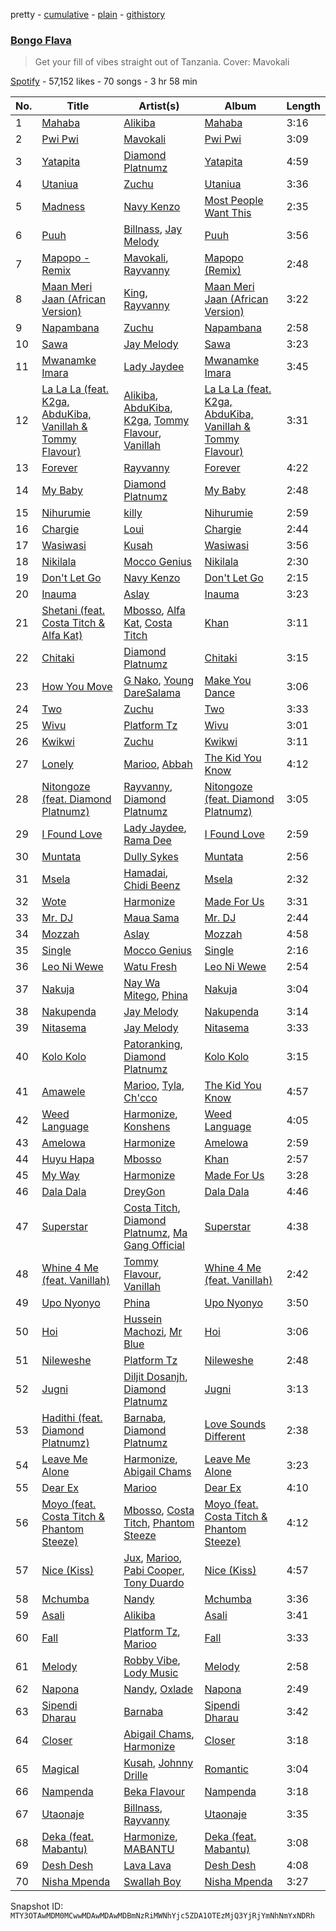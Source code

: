 pretty - [cumulative](/playlists/cumulative/37i9dQZF1DX3EbcelyrZPd.md) - [plain](/playlists/plain/37i9dQZF1DX3EbcelyrZPd) - [githistory](https://github.githistory.xyz/mackorone/spotify-playlist-archive/blob/main/playlists/plain/37i9dQZF1DX3EbcelyrZPd)

### [Bongo Flava](https://open.spotify.com/playlist/37i9dQZF1DX3EbcelyrZPd)

> Get your fill of vibes straight out of Tanzania\. Cover: Mavokali

[Spotify](https://open.spotify.com/user/spotify) - 57,152 likes - 70 songs - 3 hr 58 min

| No. | Title | Artist(s) | Album | Length |
|---|---|---|---|---|
| 1 | [Mahaba](https://open.spotify.com/track/2Q5V16Cnv5yXoXoQKeJ9GT) | [Alikiba](https://open.spotify.com/artist/2nGoKcLdXktxEXvMdTDsIT) | [Mahaba](https://open.spotify.com/album/2CChdeShxi3qGFwGY9Xo2x) | 3:16 |
| 2 | [Pwi Pwi](https://open.spotify.com/track/2mLo2SWYWjzXfC2mqvJoVY) | [Mavokali](https://open.spotify.com/artist/5EIk6BWcEKUeHgmM0vD0cX) | [Pwi Pwi](https://open.spotify.com/album/3Pbtdd5ArfOYHr73MIChnX) | 3:09 |
| 3 | [Yatapita](https://open.spotify.com/track/5osJXf9jysiW72jZQ0tTKD) | [Diamond Platnumz](https://open.spotify.com/artist/3cAisWS37sGCCtRgWfvrod) | [Yatapita](https://open.spotify.com/album/5uTKAcHVaMTbaEfORUWZrD) | 4:59 |
| 4 | [Utaniua](https://open.spotify.com/track/7DuHELJeETVPQsRfjHHJoh) | [Zuchu](https://open.spotify.com/artist/6LzSS8yBk2YQpAvQxzOu0M) | [Utaniua](https://open.spotify.com/album/5TyVLtfv0jEnQ1Y7D0lcSb) | 3:36 |
| 5 | [Madness](https://open.spotify.com/track/3yCiJlTtHFEnAknMyBsFCi) | [Navy Kenzo](https://open.spotify.com/artist/7oHH7jM5KdlCLHjr3OshQx) | [Most People Want This](https://open.spotify.com/album/1lc1Yrp51pUXHlO95vArpx) | 2:35 |
| 6 | [Puuh](https://open.spotify.com/track/4qMofi2HvTzvLEQ6EqywPP) | [Billnass](https://open.spotify.com/artist/2M65k1sV0TdWJxtHBR4YI4), [Jay Melody](https://open.spotify.com/artist/58JfjeSwt2vRDspRRp1b70) | [Puuh](https://open.spotify.com/album/6Y1kRLTcchAfHbb1XYgNWt) | 3:56 |
| 7 | [Mapopo \- Remix](https://open.spotify.com/track/6JQbozPXyjceIHVi6S1rzS) | [Mavokali](https://open.spotify.com/artist/5EIk6BWcEKUeHgmM0vD0cX), [Rayvanny](https://open.spotify.com/artist/7G9dCn1mqomAa0ucJoBm6J) | [Mapopo \(Remix\)](https://open.spotify.com/album/3DS6T19UXoSLPa73O4Mlbh) | 2:48 |
| 8 | [Maan Meri Jaan \(African Version\)](https://open.spotify.com/track/709Eo5HgTz3di5xVkTWr4b) | [King](https://open.spotify.com/artist/5NHm4TU5Twz7owibYxJfFU), [Rayvanny](https://open.spotify.com/artist/7G9dCn1mqomAa0ucJoBm6J) | [Maan Meri Jaan \(African Version\)](https://open.spotify.com/album/0qyUqa11Zf6m5hXjogpSo9) | 3:22 |
| 9 | [Napambana](https://open.spotify.com/track/6ARSJuBT3AHST84dvdKyZW) | [Zuchu](https://open.spotify.com/artist/6LzSS8yBk2YQpAvQxzOu0M) | [Napambana](https://open.spotify.com/album/4TyVZ4X2oEFC9xav9nUaLA) | 2:58 |
| 10 | [Sawa](https://open.spotify.com/track/7Brx47p9jy0bF0NoZ6MYdB) | [Jay Melody](https://open.spotify.com/artist/58JfjeSwt2vRDspRRp1b70) | [Sawa](https://open.spotify.com/album/5UjFk656mvckQJGUhW1Bg8) | 3:23 |
| 11 | [Mwanamke Imara](https://open.spotify.com/track/3lAc6ayKZdvtMLrhjla6hd) | [Lady Jaydee](https://open.spotify.com/artist/0ZKCb65YNJBoBaC3gMTijS) | [Mwanamke Imara](https://open.spotify.com/album/22dlh8nWX6o7WKcqZ7ZQpE) | 3:45 |
| 12 | [La La La \(feat\. K2ga, AbduKiba, Vanillah & Tommy Flavour\)](https://open.spotify.com/track/6kVMMdVtWCC7A6VzcnhUPt) | [Alikiba](https://open.spotify.com/artist/2nGoKcLdXktxEXvMdTDsIT), [AbduKiba](https://open.spotify.com/artist/61UXsInLB2mt0OynwmL75T), [K2ga](https://open.spotify.com/artist/1Tg2IP8iwTQwYyoggU9ZAW), [Tommy Flavour](https://open.spotify.com/artist/71Jz2mbUErvv3YnRSLJTAu), [Vanillah](https://open.spotify.com/artist/2KFj5D3aDGmnAyHrvLegtI) | [La La La \(feat\. K2ga, AbduKiba, Vanillah & Tommy Flavour\)](https://open.spotify.com/album/21rQmwNl6HTmxnGRlZjhGj) | 3:31 |
| 13 | [Forever](https://open.spotify.com/track/2mIBy2thG7ZiECOf7tkUuG) | [Rayvanny](https://open.spotify.com/artist/7G9dCn1mqomAa0ucJoBm6J) | [Forever](https://open.spotify.com/album/1LRJODu1aDERRG75QiCpwH) | 4:22 |
| 14 | [My Baby](https://open.spotify.com/track/3m9WNPWRYShDu975I5dYtH) | [Diamond Platnumz](https://open.spotify.com/artist/3cAisWS37sGCCtRgWfvrod) | [My Baby](https://open.spotify.com/album/3hMzqCdDnvkt4yPpqzZ4NW) | 2:48 |
| 15 | [Nihurumie](https://open.spotify.com/track/1SLVICOLKLKlkMf2v88TpO) | [killy](https://open.spotify.com/artist/6YXrbHy6Fah1970m8C8BXK) | [Nihurumie](https://open.spotify.com/album/6vtfyP6w25wF0dlQuMXb4k) | 2:59 |
| 16 | [Chargie](https://open.spotify.com/track/2NiQLNa8zNji6hC0FagTDV) | [Loui](https://open.spotify.com/artist/53SBWd8nuUmKxJPS9quQi5) | [Chargie](https://open.spotify.com/album/0UR1Tq0IKaA72XzuuG4lrt) | 2:44 |
| 17 | [Wasiwasi](https://open.spotify.com/track/5RzxzvDwkaBz3msv2VjSwi) | [Kusah](https://open.spotify.com/artist/260q55nLIeMDgpXiUJYTRK) | [Wasiwasi](https://open.spotify.com/album/72ObTTZXAXz1TIo3NQSbrz) | 3:56 |
| 18 | [Nikilala](https://open.spotify.com/track/6RFGm7BDBsbGM2A4Q332n4) | [Mocco Genius](https://open.spotify.com/artist/0qR7Js4rYymyutq0Sh8Fz9) | [Nikilala](https://open.spotify.com/album/1cUWkCUttv5J9EyGJutwWL) | 2:30 |
| 19 | [Don't Let Go](https://open.spotify.com/track/46MW6k54DIiMMkXYJ7vOeW) | [Navy Kenzo](https://open.spotify.com/artist/7oHH7jM5KdlCLHjr3OshQx) | [Don't Let Go](https://open.spotify.com/album/2LXIF7NQRV6S0XBlaVV6u4) | 2:15 |
| 20 | [Inauma](https://open.spotify.com/track/5o9Lrsb1ONwnFUoXs6yOav) | [Aslay](https://open.spotify.com/artist/2dAy5LichEXHjCkpzgcKJr) | [Inauma](https://open.spotify.com/album/6q5kvkKogPAOrzjYy3Y8mD) | 3:23 |
| 21 | [Shetani \(feat\. Costa Titch & Alfa Kat\)](https://open.spotify.com/track/4zCzPIdWmPDnvcyhSGvHqS) | [Mbosso](https://open.spotify.com/artist/2aD5NzVGvpZmoMKu07M6Sa), [Alfa Kat](https://open.spotify.com/artist/30Ep7ARHnQpc0z9otD7jup), [Costa Titch](https://open.spotify.com/artist/5IaDEj02UeuU9YQSunGWgG) | [Khan](https://open.spotify.com/album/3U9b6VslZuWzVmpxMLcPYO) | 3:11 |
| 22 | [Chitaki](https://open.spotify.com/track/5jCOopYA0S9mw18va3dRgU) | [Diamond Platnumz](https://open.spotify.com/artist/3cAisWS37sGCCtRgWfvrod) | [Chitaki](https://open.spotify.com/album/1pTjbJK5jXQ458VW7GAqFs) | 3:15 |
| 23 | [How You Move](https://open.spotify.com/track/1bDINdR04Sqsnc9Wtu4XYD) | [G Nako](https://open.spotify.com/artist/0ywwwX8jcXj6HW4l0xOzMC), [Young DareSalama](https://open.spotify.com/artist/1hHvFni1HRPiOrVCRXqO9t) | [Make You Dance](https://open.spotify.com/album/76JePhiYaCK9EM1T1U9yRT) | 3:06 |
| 24 | [Two](https://open.spotify.com/track/7L2rH4sJ94uom7MZxNybzr) | [Zuchu](https://open.spotify.com/artist/6LzSS8yBk2YQpAvQxzOu0M) | [Two](https://open.spotify.com/album/1STmmjFUVBLJx2OcAvT5CX) | 3:33 |
| 25 | [Wivu](https://open.spotify.com/track/0u0RsS5jrlbXisoh4klGgb) | [Platform Tz](https://open.spotify.com/artist/6b4FmhYEMo14E648KMF8Md) | [Wivu](https://open.spotify.com/album/0nDvPbjBXVkE2nzNs89mfG) | 3:01 |
| 26 | [Kwikwi](https://open.spotify.com/track/6RdkggWArMBHrxBmKTvsaj) | [Zuchu](https://open.spotify.com/artist/6LzSS8yBk2YQpAvQxzOu0M) | [Kwikwi](https://open.spotify.com/album/4Ylrz9HbGlQnEKHCe511nJ) | 3:11 |
| 27 | [Lonely](https://open.spotify.com/track/5POWdKYIuBfd2KvSPUtwIK) | [Marioo](https://open.spotify.com/artist/4ZTqTkO2kj1doQrbqQ5KEe), [Abbah](https://open.spotify.com/artist/4hIkgBZ3paEVhtceKiMiBV) | [The Kid You Know](https://open.spotify.com/album/4TBTg0A1DKJHDiOXwJ3m84) | 4:12 |
| 28 | [Nitongoze \(feat\. Diamond Platnumz\)](https://open.spotify.com/track/3nhcujaIb4YbrhRqIMZv7G) | [Rayvanny](https://open.spotify.com/artist/7G9dCn1mqomAa0ucJoBm6J), [Diamond Platnumz](https://open.spotify.com/artist/3cAisWS37sGCCtRgWfvrod) | [Nitongoze \(feat\. Diamond Platnumz\)](https://open.spotify.com/album/1ZQ99HHidfORTcxmZDVF0o) | 3:05 |
| 29 | [I Found Love](https://open.spotify.com/track/1y9Re7yUAtfKFF9iutYcbq) | [Lady Jaydee](https://open.spotify.com/artist/0ZKCb65YNJBoBaC3gMTijS), [Rama Dee](https://open.spotify.com/artist/27hjsspOc6tklAwGEEciks) | [I Found Love](https://open.spotify.com/album/5mb9kl7J7vWyJSsyV4FCf8) | 2:59 |
| 30 | [Muntata](https://open.spotify.com/track/3yoO7snzo0WS0hnTlwR2BR) | [Dully Sykes](https://open.spotify.com/artist/0gy6YVLQnEbSdWzxap1ue6) | [Muntata](https://open.spotify.com/album/5ep5gQJmXTr3DubfkOWXA0) | 2:56 |
| 31 | [Msela](https://open.spotify.com/track/4upDXvDKpFZPSYRDLqB1hh) | [Hamadai](https://open.spotify.com/artist/78SJ8LXcqTSHyJ6nCxKLay), [Chidi Beenz](https://open.spotify.com/artist/4GFb7Q4qF3Jg3lchid0aYJ) | [Msela](https://open.spotify.com/album/7CIU4vCiIDpZwDN226FcZh) | 2:32 |
| 32 | [Wote](https://open.spotify.com/track/7vYxNbbyISaUiZ3Q5wkGFG) | [Harmonize](https://open.spotify.com/artist/1eCaedusgydlcn69blHOvL) | [Made For Us](https://open.spotify.com/album/2H5LMQ3oXWcd2lxP3nW8NR) | 3:31 |
| 33 | [Mr\. DJ](https://open.spotify.com/track/5P3GpsEU2usXIXKPVLuFck) | [Maua Sama](https://open.spotify.com/artist/5U8jnk47jb3p6wCtb6SgS2) | [Mr\. DJ](https://open.spotify.com/album/4gHcBfBODdQCTUMHKdIDFW) | 2:44 |
| 34 | [Mozzah](https://open.spotify.com/track/6h4uStxFbRaKFJW0aIlffl) | [Aslay](https://open.spotify.com/artist/2dAy5LichEXHjCkpzgcKJr) | [Mozzah](https://open.spotify.com/album/77RnmREa4GxhDp5xf1gKKq) | 4:58 |
| 35 | [Single](https://open.spotify.com/track/0NEiPNvusJPXBP826yQbR7) | [Mocco Genius](https://open.spotify.com/artist/0qR7Js4rYymyutq0Sh8Fz9) | [Single](https://open.spotify.com/album/6CKL3hUQV87q3XFkeqabGb) | 2:16 |
| 36 | [Leo Ni Wewe](https://open.spotify.com/track/38vrGGsODeqxUJzGJEMaKT) | [Watu Fresh](https://open.spotify.com/artist/1FVqRdx4Cw6mShamk4iXh2) | [Leo Ni Wewe](https://open.spotify.com/album/15z81Cur7wvdrdzTe7hHzO) | 2:54 |
| 37 | [Nakuja](https://open.spotify.com/track/35KK909BtLG8ozuGhJNkhd) | [Nay Wa Mitego](https://open.spotify.com/artist/3P97oGJM0vr8VZEz1HX1aq), [Phina](https://open.spotify.com/artist/1gFTuZHiQgl5NAgqNEK2Rl) | [Nakuja](https://open.spotify.com/album/4iaHJ3zRqwOELpHOZzFTqV) | 3:04 |
| 38 | [Nakupenda](https://open.spotify.com/track/3TlutO6C5h7LgLcH0X8GMc) | [Jay Melody](https://open.spotify.com/artist/58JfjeSwt2vRDspRRp1b70) | [Nakupenda](https://open.spotify.com/album/0rupjiEp0TDMmvIx5nmTzN) | 3:14 |
| 39 | [Nitasema](https://open.spotify.com/track/0HSlAMhB61Bk9Y1wU6jyeZ) | [Jay Melody](https://open.spotify.com/artist/58JfjeSwt2vRDspRRp1b70) | [Nitasema](https://open.spotify.com/album/7knz9k6jkhssslzx6EhFZU) | 3:33 |
| 40 | [Kolo Kolo](https://open.spotify.com/track/2RnkJgwCzgvQU3MUysO1fG) | [Patoranking](https://open.spotify.com/artist/2hKQc001G7ggs3ZyxMdkGq), [Diamond Platnumz](https://open.spotify.com/artist/3cAisWS37sGCCtRgWfvrod) | [Kolo Kolo](https://open.spotify.com/album/6o46JSSqZAcJSma0j37t4u) | 3:15 |
| 41 | [Amawele](https://open.spotify.com/track/3QWSO7dAr4PXL8QK2vzySs) | [Marioo](https://open.spotify.com/artist/4ZTqTkO2kj1doQrbqQ5KEe), [Tyla](https://open.spotify.com/artist/3SozjO3Lat463tQICI9LcE), [Ch'cco](https://open.spotify.com/artist/2j4WQI5RTNgyEd7wbDTRe1) | [The Kid You Know](https://open.spotify.com/album/4TBTg0A1DKJHDiOXwJ3m84) | 4:57 |
| 42 | [Weed Language](https://open.spotify.com/track/5ahL0qjX0KAU237OlSb490) | [Harmonize](https://open.spotify.com/artist/1eCaedusgydlcn69blHOvL), [Konshens](https://open.spotify.com/artist/3nwYsifpwrKmCIpw4i0HDW) | [Weed Language](https://open.spotify.com/album/5Bzj4LfwaK9ngS4Kbrv4De) | 4:05 |
| 43 | [Amelowa](https://open.spotify.com/track/2EiGkSOY6o01g9gDm1lrzk) | [Harmonize](https://open.spotify.com/artist/1eCaedusgydlcn69blHOvL) | [Amelowa](https://open.spotify.com/album/0cb7S8oT18YIVZDoiqlytV) | 2:59 |
| 44 | [Huyu Hapa](https://open.spotify.com/track/20eKkFZ3C7N7saVxn7BfDR) | [Mbosso](https://open.spotify.com/artist/2aD5NzVGvpZmoMKu07M6Sa) | [Khan](https://open.spotify.com/album/3U9b6VslZuWzVmpxMLcPYO) | 2:57 |
| 45 | [My Way](https://open.spotify.com/track/6XdVKBJLMLl2v26lPJIoS0) | [Harmonize](https://open.spotify.com/artist/1eCaedusgydlcn69blHOvL) | [Made For Us](https://open.spotify.com/album/2H5LMQ3oXWcd2lxP3nW8NR) | 3:28 |
| 46 | [Dala Dala](https://open.spotify.com/track/1Wq9d6BDdi31KQ5s1NPY1h) | [DreyGon](https://open.spotify.com/artist/78m9kxa7EfBk1LTYotuOp0) | [Dala Dala](https://open.spotify.com/album/2nM8op6H7Mfp6CSpKj2zh4) | 4:46 |
| 47 | [Superstar](https://open.spotify.com/track/0MEo0is8RinzoUGYvy3BgK) | [Costa Titch](https://open.spotify.com/artist/5IaDEj02UeuU9YQSunGWgG), [Diamond Platnumz](https://open.spotify.com/artist/3cAisWS37sGCCtRgWfvrod), [Ma Gang Official](https://open.spotify.com/artist/6oorjOsgeEP2V4gSOFoZHB) | [Superstar](https://open.spotify.com/album/4G7Ss5mK4cMH81YEF7cj8U) | 4:38 |
| 48 | [Whine 4 Me \(feat\. Vanillah\)](https://open.spotify.com/track/6o8Ah4wcVQw88DN8O5RsR8) | [Tommy Flavour](https://open.spotify.com/artist/71Jz2mbUErvv3YnRSLJTAu), [Vanillah](https://open.spotify.com/artist/2KFj5D3aDGmnAyHrvLegtI) | [Whine 4 Me \(feat\. Vanillah\)](https://open.spotify.com/album/6Qf9oIZtf7Gxf1SGfCSf81) | 2:42 |
| 49 | [Upo Nyonyo](https://open.spotify.com/track/2WNRS21MvaSOX9PBTIRn8Y) | [Phina](https://open.spotify.com/artist/1gFTuZHiQgl5NAgqNEK2Rl) | [Upo Nyonyo](https://open.spotify.com/album/4JILnHDsmvGkrgyJaH8rIv) | 3:50 |
| 50 | [Hoi](https://open.spotify.com/track/5zhCjE9KiUCqZeKBwnsgIv) | [Hussein Machozi](https://open.spotify.com/artist/20okzd1cjkWwWOq4KvBszc), [Mr Blue](https://open.spotify.com/artist/1JPiOesbMiBVxVwjDYzOu2) | [Hoi](https://open.spotify.com/album/2bzN3eovanDiVHhnW9afer) | 3:06 |
| 51 | [Nileweshe](https://open.spotify.com/track/0JPI0mOwmryRq3UB1uQGyr) | [Platform Tz](https://open.spotify.com/artist/6b4FmhYEMo14E648KMF8Md) | [Nileweshe](https://open.spotify.com/album/3gRFo8kVuinEntUw0HRBRz) | 2:48 |
| 52 | [Jugni](https://open.spotify.com/track/0gHFDbhx2RFBrhJplPxlcT) | [Diljit Dosanjh](https://open.spotify.com/artist/2FKWNmZWDBZR4dE5KX4plR), [Diamond Platnumz](https://open.spotify.com/artist/3cAisWS37sGCCtRgWfvrod) | [Jugni](https://open.spotify.com/album/2f4OFd2m05NI1WSJnhJi9v) | 3:13 |
| 53 | [Hadithi \(feat\. Diamond Platnumz\)](https://open.spotify.com/track/5TrEBfukZOp890EY750Ktn) | [Barnaba](https://open.spotify.com/artist/3ICwBdKVyEdVqFqZX0BAks), [Diamond Platnumz](https://open.spotify.com/artist/3cAisWS37sGCCtRgWfvrod) | [Love Sounds Different](https://open.spotify.com/album/7uUGjipQKNBau0C3KASL56) | 2:38 |
| 54 | [Leave Me Alone](https://open.spotify.com/track/5vtz8vv7tfDPGlJGx1rEz7) | [Harmonize](https://open.spotify.com/artist/1eCaedusgydlcn69blHOvL), [Abigail Chams](https://open.spotify.com/artist/3jFSzxz2HWuQ7fDishuCE8) | [Leave Me Alone](https://open.spotify.com/album/2XJgEcuJZxdCAO5QiCFLXa) | 3:23 |
| 55 | [Dear Ex](https://open.spotify.com/track/3aZTvjlq5maf7UF61SVlEF) | [Marioo](https://open.spotify.com/artist/4ZTqTkO2kj1doQrbqQ5KEe) | [Dear Ex](https://open.spotify.com/album/64gX9zSmA9yb7wvWsl1ebI) | 4:10 |
| 56 | [Moyo \(feat\. Costa Titch & Phantom Steeze\)](https://open.spotify.com/track/7ekrjUWevBEalqmms6kM3K) | [Mbosso](https://open.spotify.com/artist/2aD5NzVGvpZmoMKu07M6Sa), [Costa Titch](https://open.spotify.com/artist/5IaDEj02UeuU9YQSunGWgG), [Phantom Steeze](https://open.spotify.com/artist/02XiDOg93e5rFwmPoc7O6S) | [Moyo \(feat\. Costa Titch & Phantom Steeze\)](https://open.spotify.com/album/12PHIJ7XJEjiclcDuljOtE) | 4:12 |
| 57 | [Nice \(Kiss\)](https://open.spotify.com/track/2FPOpkUFjQBzJVxK8zF2DA) | [Jux](https://open.spotify.com/artist/2ZLAPSgdMTOcovno5mGBZW), [Marioo](https://open.spotify.com/artist/4ZTqTkO2kj1doQrbqQ5KEe), [Pabi Cooper](https://open.spotify.com/artist/6EG9v86LsCoq5HS4Jj1zCQ), [Tony Duardo](https://open.spotify.com/artist/6qF0eiWwQF073J1MuVFs5z) | [Nice \(Kiss\)](https://open.spotify.com/album/1c92y23VH1pBjyR4LOhJQm) | 4:57 |
| 58 | [Mchumba](https://open.spotify.com/track/2CNtq7md5SkG2mRge5Ruj1) | [Nandy](https://open.spotify.com/artist/2YfO4GV7JrFSXyfEoa5id3) | [Mchumba](https://open.spotify.com/album/6FKYjhPJ2o9VXmpbLm6Koo) | 3:36 |
| 59 | [Asali](https://open.spotify.com/track/6zOkUcfqRYE6vc1iIa2KtB) | [Alikiba](https://open.spotify.com/artist/2nGoKcLdXktxEXvMdTDsIT) | [Asali](https://open.spotify.com/album/1949QLHsnthywLL5n79tAz) | 3:41 |
| 60 | [Fall](https://open.spotify.com/track/6JZemVPI8dX5M6is4gayPK) | [Platform Tz](https://open.spotify.com/artist/6b4FmhYEMo14E648KMF8Md), [Marioo](https://open.spotify.com/artist/4ZTqTkO2kj1doQrbqQ5KEe) | [Fall](https://open.spotify.com/album/6BnPu8dEH5XY5DJY1B0xef) | 3:33 |
| 61 | [Melody](https://open.spotify.com/track/4SU8d5EyTg6fM4AUkrWmCg) | [Robby Vibe](https://open.spotify.com/artist/5MbMEjr2wDI9iczXvMCmUC), [Lody Music](https://open.spotify.com/artist/74V5EGZx8m1D9pAErk5TEz) | [Melody](https://open.spotify.com/album/3IsdN5UkV8Ri9F1KFDiL05) | 2:58 |
| 62 | [Napona](https://open.spotify.com/track/0vqWa6py4X96uFeaue6DKv) | [Nandy](https://open.spotify.com/artist/2YfO4GV7JrFSXyfEoa5id3), [Oxlade](https://open.spotify.com/artist/3WTrdbZU99dgTtt3ZkyamT) | [Napona](https://open.spotify.com/album/2g6WReKqmaMix2XTl58AI6) | 2:49 |
| 63 | [Sipendi Dharau](https://open.spotify.com/track/2CHHDg6NHTUtfIfDqMy10g) | [Barnaba](https://open.spotify.com/artist/3ICwBdKVyEdVqFqZX0BAks) | [Sipendi Dharau](https://open.spotify.com/album/6TIn5Inx2WQPQqQd0Ekafr) | 3:42 |
| 64 | [Closer](https://open.spotify.com/track/4tcINUMLwOk74IJqeoTv8W) | [Abigail Chams](https://open.spotify.com/artist/3jFSzxz2HWuQ7fDishuCE8), [Harmonize](https://open.spotify.com/artist/1eCaedusgydlcn69blHOvL) | [Closer](https://open.spotify.com/album/0w6C76lbJGFdiKQlwfYNPm) | 3:18 |
| 65 | [Magical](https://open.spotify.com/track/48vs5A0PgEI38s6r92lwsC) | [Kusah](https://open.spotify.com/artist/260q55nLIeMDgpXiUJYTRK), [Johnny Drille](https://open.spotify.com/artist/4f8vvLN5Rt3WszqOqVR9e9) | [Romantic](https://open.spotify.com/album/2zeZk35J1bMoXDhpsxrSxq) | 3:04 |
| 66 | [Nampenda](https://open.spotify.com/track/3OV9LcFiJZn4CMulAiPoGP) | [Beka Flavour](https://open.spotify.com/artist/6jETz99dtLj1EgPF1C3xvU) | [Nampenda](https://open.spotify.com/album/0N3ZA8EsUB5qBk2cJUxpx8) | 3:18 |
| 67 | [Utaonaje](https://open.spotify.com/track/7imIaiILBsQDjBjs9RB9rb) | [Billnass](https://open.spotify.com/artist/2M65k1sV0TdWJxtHBR4YI4), [Rayvanny](https://open.spotify.com/artist/7G9dCn1mqomAa0ucJoBm6J) | [Utaonaje](https://open.spotify.com/album/10vwqg8nJonBXhv0jF9zZv) | 3:35 |
| 68 | [Deka \(feat\. Mabantu\)](https://open.spotify.com/track/7KjPkecOPSbOakRrlrfbZF) | [Harmonize](https://open.spotify.com/artist/1eCaedusgydlcn69blHOvL), [MABANTU](https://open.spotify.com/artist/41d5wDbsNkjpFaRI7jUHl8) | [Deka \(feat\. Mabantu\)](https://open.spotify.com/album/4hp2roWquO9nf8LZL8qF5m) | 3:08 |
| 69 | [Desh Desh](https://open.spotify.com/track/1ZDuaLvkiFkpsdY588XgO1) | [Lava Lava](https://open.spotify.com/artist/2cL2c9xC1XYPHP9HkToTkd) | [Desh Desh](https://open.spotify.com/album/5TeobdTGGuqEeAJVmFMAe8) | 4:08 |
| 70 | [Nisha Mpenda](https://open.spotify.com/track/1UQfdQIYiu4Ogj7SOWBTJf) | [Swallah Boy](https://open.spotify.com/artist/28zsrbRGqavxYLzkVF03cX) | [Nisha Mpenda](https://open.spotify.com/album/0OzmP1AOTb9zZPHsr4mvm8) | 3:27 |

Snapshot ID: `MTY3OTAwMDM0MCwwMDAwMDAwMDBmNzRiMWNhYjc5ZDA1OTEzMjQ3YjRjYmNhNmYxNDRh`
